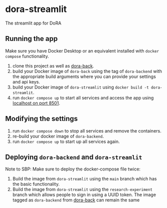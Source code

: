 # dora-streamlit
The streamlit app for DoRA

## Running the app
Make sure you have Docker Desktop or an equivalent installed with `docker compose` functionality.
1. clone this project as well as [dora-back](https://github.com/Iodine98/dora-back).
2. build your Docker image of `dora-back` using the tag of `dora-backend` with the appropriate build arguments where you can provide your settings and api keys.
3. build your Docker image of `dora-streamlit` using `docker build -t dora-streamlit`.
4. run `docker compose up` to start all services and access the app using [localhost on port 8501](localhost:8501).

## Modifying the settings
1. run `docker compose down` to stop all services and remove the containers.
2. re-build your docker image of `dora-backend`.
3. run `docker compose up` to start up all services again.

## Deploying `dora-backend` and `dora-streamlit`
Note to SBP: Make sure to deploy the docker-compose file twice:
1. Build the image from `dora-streamlit` using the `main` branch which has the basic functionality.
2. Build the image from `dora-streamlit` using the `research-experiment` branch which allows people to sign in using a UUID token.
The image tagged as `dora-backend` from [dora-back](https://github.com/Iodine98/dora-back) can remain the same
